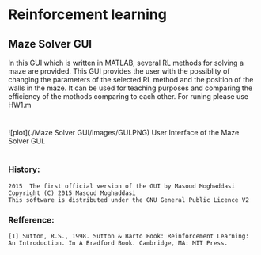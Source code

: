 # Reinforcement learning
## Maze Solver GUI

In this GUI which is written in MATLAB, several RL methods for solving a maze are provided. This GUI provides the user with the possiblity of changing
the parameters of the selected RL method and the position of the walls in the maze. It can be used for teaching purposes and comparing the efficiency of the mothods comparing to each other.
For runing please use HW1.m
#
![plot](./Maze Solver GUI/Images/GUI.PNG)
User Interface of the Maze Solver GUI.
#
### History:
    2015  The first official version of the GUI by Masoud Moghaddasi
    Copyright (C) 2015 Masoud Moghaddasi
    This software is distributed under the GNU General Public Licence V2

### Refference:
    [1] Sutton, R.S., 1998. Sutton & Barto Book: Reinforcement Learning: An Introduction. In A Bradford Book. Cambridge, MA: MIT Press.
